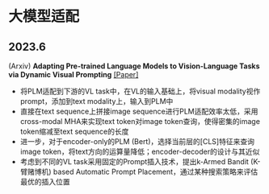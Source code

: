 # 大模型适配

## 2023.6

(Arxiv) **Adapting Pre-trained Language Models to Vision-Language Tasks via Dynamic Visual Prompting** [[Paper]](https://xianbai.me/learn-md/article/syntax/links.html)

  - 将PLM适配到下游的VL task中，在VL的输入基础上，将visual modality视作prompt，添加到text modality上，输入到PLM中
  - 直接在text sequence上拼接image sequence进行PLM适配效率太低，采用cross-modal MHA来实现text token对image token查询，使得密集的image token缩减至text sequence的长度
  - 进一步，对于encoder-only的PLM (Bert)，选择当前层的[CLS]特征来查询image token，将text方向的运算量降低；encoder-decoder的设计与其近似
  - 考虑到不同的VL task采用固定的Prompt插入技术，提出k-Armed Bandit (K-臂赌博机) based Automatic Prompt Placement，通过某种搜索策略来评估最优的插入位置


